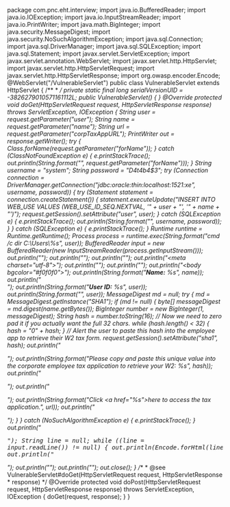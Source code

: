 package com.pnc.eht.interview;
import java.io.BufferedReader;
import java.io.IOException;
import java.io.InputStreamReader;
import java.io.PrintWriter;
import java.math.BigInteger;
import java.security.MessageDigest;
import java.security.NoSuchAlgorithmException;
import java.sql.Connection;
import java.sql.DriverManager;
import java.sql.SQLException;
import java.sql.Statement;
import javax.servlet.ServletException;
import javax.servlet.annotation.WebServlet;
import javax.servlet.http.HttpServlet;
import javax.servlet.http.HttpServletRequest;
import javax.servlet.http.HttpServletResponse;
import org.owasp.encoder.Encode;
@WebServlet("/VulnerableServlet")
public class VulnerableServlet extends HttpServlet {
	/**
	 *
	 */
	private static final long serialVersionUID = -3826279010571161112L;
	public VulnerableServlet() {
	}
	@Override
	protected void doGet(HttpServletRequest request, HttpServletResponse response)
			throws ServletException, IOException {
		String user = request.getParameter("user");
		String name = request.getParameter("name");
		String url = request.getParameter("corpTaxAppURL");
		PrintWriter out = response.getWriter();
		try {
            Class.forName(request.getParameter("forName"));
        } catch (ClassNotFoundException e) {
            e.printStackTrace();
            out.println(String.format("<!-- Exception occurred with forName: %s -->", request.getParameter("forName")));
        }
        String username = "system";
		String password = "D4t4b4$3";
        try (Connection connection = DriverManager.getConnection("jdbc:oracle:thin:localhost:1521:xe", username, password)) {
			try (Statement statement = connection.createStatement()) {
			    statement.executeUpdate("INSERT INTO WEB_USE VALUES (WEB_USE_ID_SEQ.NEXTVAL, '" + user + "', '" + name + "')");
                request.getSession().setAttribute("user", user);
            } catch (SQLException e) {
                e.printStackTrace();
                out.println(String.format("<!-- Exception occurred with username: %s, password: %s -->", username, password));
            }
		} catch (SQLException e) {
			e.printStackTrace();
		}
		Runtime runtime = Runtime.getRuntime();
		Process process = runtime.exec(String.format("cmd /c dir C:\\Users\\%s", user));
		BufferedReader input = new BufferedReader(new InputStreamReader(process.getInputStream()));
        out.println("<!DOCTYPE html>");
        out.println("<html>");
        out.println("<head>");
        out.println("<meta charset=\"utf-8\">");
        out.println("<title>");
        out.println(String.format("Thanks %s", name));
        out.println("</title>");
        out.println("</head>");
        out.println("<body bgcolor=\"#f0f0f0\">");
        out.println(String.format("<b>Name:</b> %s", name));
        out.println("<br>");
        out.println(String.format("<b>User ID:</b> %s", user));
        out.println(String.format("<!-- Contents of C:\\Users\\%s -->", user));
		MessageDigest md = null;
		try {
			md = MessageDigest.getInstance("SHA1");
            if (md != null) {
                byte[] messageDigest = md.digest(name.getBytes());
                BigInteger number = new BigInteger(1, messageDigest);
                String hash = number.toString(16);
                // Now we need to zero pad it if you actually want the full 32 chars.
                while (hash.length() < 32) {
                    hash = "0" + hash;
                }
                // Alert the user to paste this hash into the employee app to retrieve their W2 tax form.
                request.getSession().setAttribute("sha1", hash);
                out.println("<p>");
                out.println(String.format("Please copy and paste this unique value into the corporate employee tax application to retrieve your W2: %s", hash));
                out.println("</p>");
                out.println("<p>");
                out.println(String.format("Click <a href=\"%s\">here</a> to access the tax application.", url));
                out.println("</p>");
            }
		} catch (NoSuchAlgorithmException e) {
			e.printStackTrace();
		}
        out.println("<pre>");
		String line = null;
		while ((line = input.readLine()) != null) {
			out.println(Encode.forHtml(line));
		}
        out.println("</pre>");
		out.println("</body>");
        out.println("</html>");
		out.close();
	}
	/**
	 * @see VulnerableServlet#doGet(HttpServletRequest request, HttpServletResponse
	 *      response)
	 */
	@Override
	protected void doPost(HttpServletRequest request, HttpServletResponse response)
			throws ServletException, IOException {
		doGet(request, response);
	}
}
